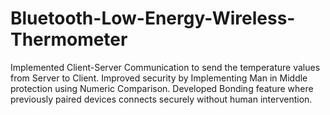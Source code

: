 # Bluetooth-Low-Energy-Wireless-Thermometer
Implemented Client-Server Communication to send the temperature values from Server to Client. Improved security by Implementing Man in Middle protection using Numeric Comparison.  Developed Bonding feature where previously paired devices connects securely without human intervention.

